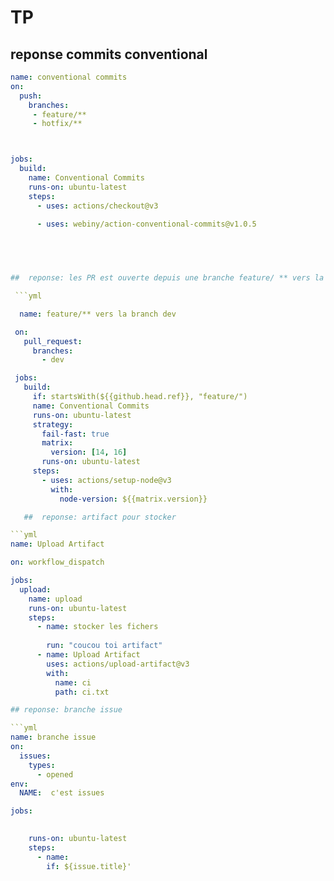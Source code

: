 # TP

## reponse commits conventional

```yaml
name: conventional commits 
on: 
  push:
    branches:
     - feature/**
     - hotfix/**



jobs:
  build:
    name: Conventional Commits
    runs-on: ubuntu-latest
    steps:
      - uses: actions/checkout@v3

      - uses: webiny/action-conventional-commits@v1.0.5

  


 
##  reponse: les PR est ouverte depuis une branche feature/ ** vers la branche develop.

 ```yml

  name: feature/** vers la branch dev 

 on: 
   pull_request:
     branches:
       - dev

 jobs:
   build:
     if: startsWith(${{github.head.ref}}, "feature/")
     name: Conventional Commits
     runs-on: ubuntu-latest
     strategy:
       fail-fast: true
       matrix: 
         version: [14, 16]
       runs-on: ubuntu-latest
     steps:
       - uses: actions/setup-node@v3
         with: 
           node-version: ${{matrix.version}}

   ##  reponse: artifact pour stocker

```yml
name: Upload Artifact

on: workflow_dispatch

jobs:
  upload:
    name: upload
    runs-on: ubuntu-latest
    steps:
      - name: stocker les fichers
      
        run: "coucou toi artifact"
      - name: Upload Artifact
        uses: actions/upload-artifact@v3
        with:
          name: ci
          path: ci.txt

## reponse: branche issue

```yml
name: branche issue
on: 
  issues:
    types:
      - opened
env: 
  NAME:  c'est issues 

jobs:
  

    runs-on: ubuntu-latest
    steps:
      - name:
        if: ${issue.title}'
      